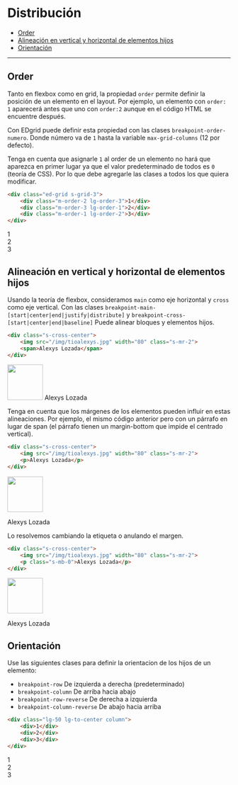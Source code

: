 # Distribución
<!-- TOC -->

- [Order](#order)
- [Alineación en vertical y horizontal de elementos hijos](#alineaci%C3%B3n-en-vertical-y-horizontal-de-elementos-hijos)
- [Orientación](#orientaci%C3%B3n)

<!-- /TOC -->

---


<a id="markdown-order" name="order"></a>
## Order

Tanto en flexbox como en grid, la propiedad `order` permite definir la posición de un elemento en el layout. Por ejemplo, un elemento con `order: 1` aparecerá antes que uno con `order:2` aunque en el código HTML se encuentre después.

Con EDgrid puede definir esta propiedad con las clases `breakpoint-order-numero`. Donde número va de `1` hasta la variable `max-grid-columns` (12 por defecto).

Tenga en cuenta que asignarle `1` al order de un elemento no hará que aparezca en primer lugar ya que el valor predeterminado de todos es `0` (teoría de CSS). Por lo que debe agregarle las clases a todos los que quiera modificar.

```html
<div class="ed-grid s-grid-3">
    <div class="m-order-2 lg-order-3">1</div>
    <div class="m-order-3 lg-order-1">2</div>
    <div class="m-order-1 lg-order-2">3</div>
</div>
```

<div class="ed-grid-demo">
<div class="ed-grid s-grid-3">
    <div class="m-order-2 lg-order-3">1</div>
    <div class="m-order-3 lg-order-1">2</div>
    <div class="m-order-1 lg-order-2">3</div>
</div>
</div>


<a id="markdown-alineación-en-vertical-y-horizontal-de-elementos-hijos" name="alineación-en-vertical-y-horizontal-de-elementos-hijos"></a>
## Alineación en vertical y horizontal de elementos hijos

Usando la teoría de flexbox, consideramos `main` como eje horizontal y `cross` como eje vertical. Con las clases `breakpoint-main-[start|center|end|justify|distribute]` y `breakpoint-cross-[start|center|end|baseline]` Puede alinear bloques y elementos hijos.

```html
<div class="s-cross-center">
    <img src="/img/tioalexys.jpg" width="80" class="s-mr-2">
    <span>Alexys Lozada</span>
</div>
```

<div class="ed-grid-demo s-pxy-1 s-cross-center">
    <img src="/assets/img/alexys.jpg" width="80" class="s-mr-2">
    <span>Alexys Lozada</span>
</div>

Tenga en cuenta que los márgenes de los elementos pueden influir en estas alineaciones. Por ejemplo, el mismo código anterior pero con un párrafo en lugar de span (el párrafo tienen un margin-bottom que impide el centrado vertical).

```html
<div class="s-cross-center">
    <img src="/img/tioalexys.jpg" width="80" class="s-mr-2">
    <p>Alexys Lozada</p>
</div>
```

<div class="ed-grid-demo s-pxy-1 s-cross-center">
    <img src="https://ed.team/sites/default/files/styles/perfil_en_views_200x200_/public/pictures/2018-11/tioalexys.jpg" width="80" class="s-mr-2">
    <p>Alexys Lozada</p>
</div>

Lo resolvemos cambiando la etiqueta o anulando el margen.

```html
<div class="s-cross-center">
    <img src="/img/tioalexys.jpg" width="80" class="s-mr-2">
    <p class="s-mb-0">Alexys Lozada</p>
</div>
```

<div class="ed-grid-demo s-pxy-1 s-cross-center">
    <img src="https://ed.team/sites/default/files/styles/perfil_en_views_200x200_/public/pictures/2018-11/tioalexys.jpg" width="80" class="s-mr-2">
    <p class="s-mb-0">Alexys Lozada</p>
</div>


<a id="markdown-orientación" name="orientación"></a>
## Orientación

Use las siguientes clases para definir la orientacion de los hijos de un elemento:

* `breakpoint-row` De izquierda a derecha (predeterminado)
* `breakpoint-column` De arriba hacia abajo
* `breakpoint-row-reverse` De derecha a izquierda
* `breakpoint-column-reverse` De abajo hacia arriba

```html
<div class="lg-50 lg-to-center column">
    <div>1</div>
    <div>2</div>
    <div>3</div>
</div>
```

<div class="ed-grid-demo">
<div class="lg-50 lg-to-center s-bg-blue column">
    <div class="box-demo">1</div>
    <div class="box-demo">2</div>
    <div class="box-demo">3</div>
</div>
</div>
